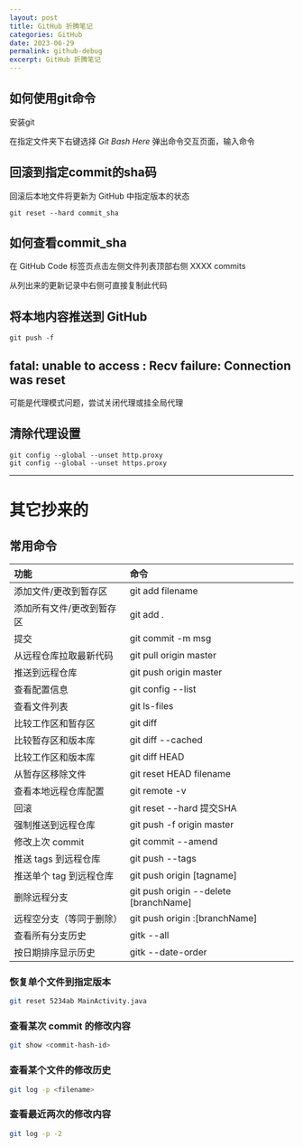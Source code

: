 ```yaml
---
layout: post
title: GitHub 折腾笔记
categories: GitHub
date: 2023-06-29
permalink: github-debug
excerpt: GitHub 折腾笔记
---
```


## 如何使用git命令

安装git

在指定文件夹下右键选择 *Git Bash Here* 弹出命令交互页面，输入命令

## 回滚到指定commit的sha码

回滚后本地文件将更新为 GitHub 中指定版本的状态

```
git reset --hard commit_sha
```

## 如何查看commit_sha

在 GitHub Code 标签页点击左侧文件列表顶部右侧 XXXX commits

从列出来的更新记录中右侧可直接复制此代码

## 将本地内容推送到 GitHub

```
git push -f
```

## fatal: unable to access : Recv failure: Connection was reset

可能是代理模式问题，尝试关闭代理或挂全局代理


## 清除代理设置

```
git config --global --unset http.proxy
git config --global --unset https.proxy

```

***

# 其它抄来的

## 常用命令

| 功能                      | 命令                                  |
|:--------------------------|:--------------------------------------|
| 添加文件/更改到暂存区     | git add filename                      |
| 添加所有文件/更改到暂存区 | git add .                             |
| 提交                      | git commit -m msg                     |
| 从远程仓库拉取最新代码    | git pull origin master                |
| 推送到远程仓库            | git push origin master                |
| 查看配置信息              | git config --list                     |
| 查看文件列表              | git ls-files                          |
| 比较工作区和暂存区        | git diff                              |
| 比较暂存区和版本库        | git diff --cached                     |
| 比较工作区和版本库        | git diff HEAD                         |
| 从暂存区移除文件          | git reset HEAD filename               |
| 查看本地远程仓库配置      | git remote -v                         |
| 回滚                      | git reset --hard 提交SHA              |
| 强制推送到远程仓库        | git push -f origin master             |
| 修改上次 commit           | git commit --amend                    |
| 推送 tags 到远程仓库      | git push --tags                       |
| 推送单个 tag 到远程仓库   | git push origin [tagname]             |
| 删除远程分支              | git push origin --delete [branchName] |
| 远程空分支（等同于删除）  | git push origin :[branchName]         |
| 查看所有分支历史          | gitk --all                            |
| 按日期排序显示历史        | gitk --date-order                     |


### 恢复单个文件到指定版本

```sh
git reset 5234ab MainActivity.java
```

### 查看某次 commit 的修改内容

```sh
git show <commit-hash-id>
```

### 查看某个文件的修改历史

```sh
git log -p <filename>
```

### 查看最近两次的修改内容

```sh
git log -p -2
```

